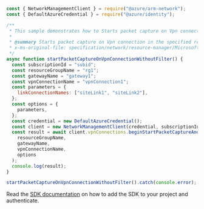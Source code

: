 ```javascript
const { NetworkManagementClient } = require("@azure/arm-network");
const { DefaultAzureCredential } = require("@azure/identity");

/**
 * This sample demonstrates how to Starts packet capture on Vpn connection in the specified resource group.
 *
 * @summary Starts packet capture on Vpn connection in the specified resource group.
 * x-ms-original-file: specification/network/resource-manager/Microsoft.Network/stable/2021-08-01/examples/VpnConnectionStartPacketCapture.json
 */
async function startPacketCaptureOnVpnConnectionWithoutFilter() {
  const subscriptionId = "subid";
  const resourceGroupName = "rg1";
  const gatewayName = "gateway1";
  const vpnConnectionName = "vpnConnection1";
  const parameters = {
    linkConnectionNames: ["siteLink1", "siteLink2"],
  };
  const options = {
    parameters,
  };
  const credential = new DefaultAzureCredential();
  const client = new NetworkManagementClient(credential, subscriptionId);
  const result = await client.vpnConnections.beginStartPacketCaptureAndWait(
    resourceGroupName,
    gatewayName,
    vpnConnectionName,
    options
  );
  console.log(result);
}

startPacketCaptureOnVpnConnectionWithoutFilter().catch(console.error);
```

Read the [SDK documentation](https://github.com/Azure/azure-sdk-for-js/blob/%40azure%2Farm-network_28.0.0/sdk/network/arm-network/README.md) on how to add the SDK to your project and authenticate.
